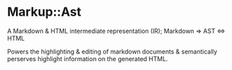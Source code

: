 # Markup::Ast

A Markdown & HTML intermediate representation (IR); Markdown => AST <=> HTML

Powers the highlighting & editing of markdown documents & semantically perserves highlight information on the generated HTML.
